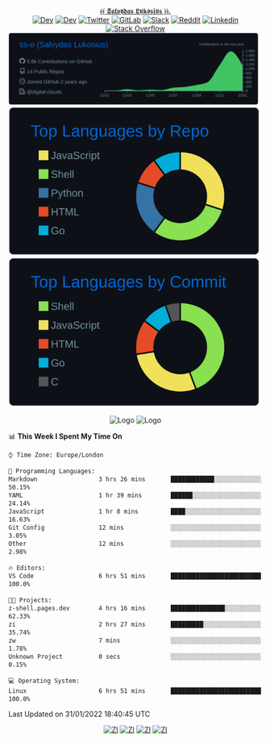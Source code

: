 <div align="center">
  
[⦑⦑ 𝕾𝖆𝖑𝖛𝖞𝖉𝖆𝖘 𝕷𝖚𝖐𝖔𝖘𝖎𝖚𝖘 ⦒⦒](https://osint.digitalclouds.pro)[.](https://git.io/JJwwg)  
[![Dev](https://img.shields.io/badge/-G.DEV-222222?style=flat-square&logo=g.dev&logoColor=white&link=https://g.dev/sall)](https://g.dev/sall)
[![Dev](https://img.shields.io/badge/-DEV-222222?style=flat-square&logo=dev.to&logoColor=white&link=https://dev.to/sso/)](https://dev.to/sso/)
[![Twitter](https://img.shields.io/badge/-Twitter-222222?style=flat-square&logo=twitter&logoColor=white&link=https://twitter.com/salldc/)](https://twitter.com/salldc/)
[![GitLab](https://img.shields.io/badge/-GitLab-222222?style=flat-square&logo=GitLab&logoColor=white&link=https://gitlab.com/ss-o/)](https://gitlab.com/ss-o/)
[![Slack](https://img.shields.io/badge/-Slack-222222?style=flat-square&logo=Slack&logoColor=white&link=https://digital-teams.slack.com/)](https://digital-teams.slack.com/)
[![Reddit](https://img.shields.io/badge/-Reddit-222222?style=flat-square&logo=Reddit&logoColor=white&link=https://https://www.reddit.com/user/ss-o/)](https://www.reddit.com/user/ss-o/)
[![Linkedin](https://img.shields.io/badge/-LinkedIn-222222?style=flat-square&logo=Linkedin&logoColor=white&link=https://www.linkedin.com/in/ss-o/)]( https://www.linkedin.com/in/ss-o/)
[![Stack Overflow](https://img.shields.io/badge/-Stack%20Overflow-222222?style=flat-square&logo=stack-overflow&logoColor=white&link=https://stackoverflow.com/users/13893752/salvydas-lukosius)](https://stackoverflow.com/users/13893752/salvydas-lukosius)
[![Proofile Details](https://raw.githubusercontent.com/ss-o/ss-o/main/profile-summary-card-output/github_dark/0-profile-details.svg)](https://github.com/vn7n24fzkq/github-profile-summary-cards)
[![Repo PerLanguage](https://raw.githubusercontent.com/ss-o/ss-o/main/profile-summary-card-output/github_dark/1-repos-per-language.svg)](https://github.com/vn7n24fzkq/github-profile-summary-cards) 
[![Commit per Language](https://raw.githubusercontent.com/ss-o/ss-o/main/profile-summary-card-output/github_dark/2-most-commit-language.svg)](https://github.com/vn7n24fzkq/github-profile-summary-cards)

</div>  
<div align="center">
<img src="https://github-readme-streak-stats.herokuapp.com/?user=ss-o&theme=blue-green" alt="Logo" width="400" height="200"></img>
<img src="https://github-readme-stats.vercel.app/api?username=ss-o&theme=blue-green" alt="Logo" width="400" height="200"></img>
</div>

<!--START_SECTION:waka-->
📊 **This Week I Spent My Time On** 

```text
⌚︎ Time Zone: Europe/London

💬 Programming Languages: 
Markdown                 3 hrs 26 mins       ████████████░░░░░░░░░░░░░   50.15% 
YAML                     1 hr 39 mins        ██████░░░░░░░░░░░░░░░░░░░   24.14% 
JavaScript               1 hr 8 mins         ████░░░░░░░░░░░░░░░░░░░░░   16.63% 
Git Config               12 mins             ░░░░░░░░░░░░░░░░░░░░░░░░░   3.05% 
Other                    12 mins             ░░░░░░░░░░░░░░░░░░░░░░░░░   2.98%

🔥 Editors: 
VS Code                  6 hrs 51 mins       █████████████████████████   100.0%

🐱‍💻 Projects: 
z-shell.pages.dev        4 hrs 16 mins       ███████████████░░░░░░░░░░   62.33% 
zi                       2 hrs 27 mins       █████████░░░░░░░░░░░░░░░░   35.74% 
zw                       7 mins              ░░░░░░░░░░░░░░░░░░░░░░░░░   1.78% 
Unknown Project          0 secs              ░░░░░░░░░░░░░░░░░░░░░░░░░   0.15%

💻 Operating System: 
Linux                    6 hrs 51 mins       █████████████████████████   100.0%

```


 Last Updated on 31/01/2022 18:40:45 UTC
<!--END_SECTION:waka-->

<div align=center>

  [![ZI](https://github-readme-stats.vercel.app/api/pin/?username=z-shell&repo=z-a-meta-plugins&card_width=150&theme=blue-green&layout=compact)](
https://github.com/z-shell/z-a-meta-plugins)
  [![ZI](https://github-readme-stats.vercel.app/api/pin/?username=z-shell&repo=zi&card_width=150&theme=blue-green&layout=compact)](
https://github.com/z-shell/zi)
  [![ZI](https://github-readme-stats.vercel.app/api/pin/?username=z-shell&repo=F-Sy-H&card_width=150&theme=blue-green&layout=compact)](
https://github.com/z-shell/F-Sy-H)
    [![ZI](https://github-readme-stats.vercel.app/api/pin/?username=z-shell&repo=H-S-MW&card_width=150&theme=blue-green&layout=compact)](
https://github.com/z-shell/H-S-MW)
</div>
